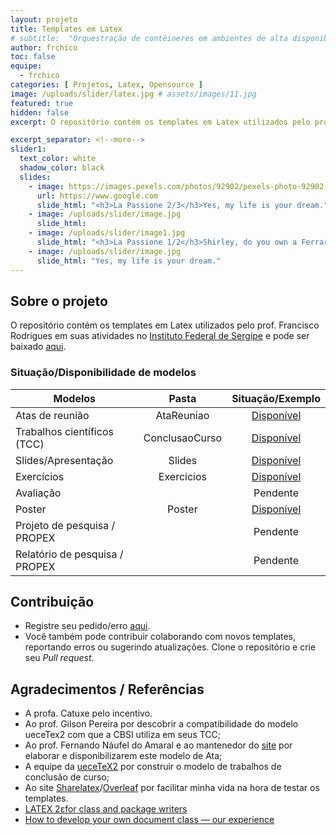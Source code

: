 ```yaml
---
layout: projeto
title: Templates em Latex
# subtitle:  "Orquestração de contêineres em ambientes de alta disponibilidade e seus usos em cursos de computação"
author: frchico
toc: false  
equipe: 
  - frchico
categories: [ Projetos, Latex, Opensource ]
image: /uploads/slider/latex.jpg # assets/images/11.jpg
featured: true
hidden: false
excerpt: O repositório contém os templates em Latex utilizados pelo prof. Francisco Rodrigues em suas atividades no IFS.

excerpt_separator: <!--more-->
slider1:
  text_color: white
  shadow_color: black
  slides: 
    - image: https://images.pexels.com/photos/92902/pexels-photo-92902.jpeg?auto=compress&cs=tinysrgb&dpr=2&h=750&w=1260
      url: https://www.google.com
      slide_html: "<h3>La Passione 2/3</h3>Yes, my life is your dream."
    - image: /uploads/slider/image.jpg
      slide_html:
    - image: /uploads/slider/image1.jpg
      slide_html: "<h3>La Passione 1/2</h3>Shirley, do you own a Ferrari?"
    - image: /uploads/slider/image.jpg
      slide_html: "Yes, my life is your dream."    
---
```


## Sobre o projeto

O repositório contém os templates em Latex utilizados pelo prof. Francisco Rodrigues em suas atividades no [Instituto Federal de Sergipe](http://www.ifs.edu.br) e pode ser baixado [aqui](https://bitbucket.org/frchicoifs/template_doc_cbsi_ifs_latex).

### Situação/Disponibilidade de modelos

| Modelos                        | Pasta          | Situação/Exemplo                                                                                                |
| ------------------------------ | :------------: | :-------------------------------------------------------------------------------------------------------------: |
| Atas de reunião                | AtaReuniao     | [Disponível](https://bitbucket.org/frchicoifs/template_doc_cbsi_ifs_latex/raw/master/AtaReuniao/AtaReuniao.pdf) |
| Trabalhos científicos (TCC)    | ConclusaoCurso | [Disponível](https://bitbucket.org/frchicoifs/template_doc_cbsi_ifs_latex/raw/master/ConclusaoCurso/documento.pdf)                                                                                                      |
| Slides/Apresentação            | Slides         | [Disponível](https://bitbucket.org/frchicoifs/template_doc_cbsi_ifs_latex/raw/master/Slides/Modelo.pdf)        |
| Exercícios                     | Exercicios     | [Disponível](https://bitbucket.org/frchicoifs/template_doc_cbsi_ifs_latex/raw/master/Exercicios/ModeloExercicio.pdf)                                                                                                         |
| Avaliação                      |                | Pendente                                                                                                        |
| Poster                         | Poster         | [Disponível](https://bitbucket.org/frchicoifs/template_doc_cbsi_ifs_latex/raw/master/Poster/PosterIFS.pdf)      |
| Projeto de pesquisa / PROPEX   |                | Pendente                                                                                                        |
| Relatório de pesquisa / PROPEX |                | Pendente                                                                                                        |

## Contribuição

* Registre seu pedido/erro [aqui](https://bitbucket.org/frchicoifs/template_doc_cbsi_ifs_latex/issues?status=new&status=open).
* Você também pode contribuir colaborando com novos templates, reportando erros ou sugerindo atualizações. Clone o repositório e crie seu *Pull request*.

## Agradecimentos / Referências

* A profa. Catuxe pelo incentivo.
* Ao prof. Gilson Pereira por descobrir a compatibilidade do modelo ueceTex2 com que a CBSI utiliza em seus TCC;
* Ao prof. Fernando Náufel do Amaral e ao mantenedor do [site](http://angg.twu.net/LATEX/) por elaborar e disponibilizarem este modelo de Ata;
* A equipe da [ueceTeX2](https://github.com/thiagodnf/uecetex2) por construir o modelo de trabalhos de conclusão de curso;
* Ao site [Sharelatex](http://www.Sharelatex.com)/[Overleaf](http://overleaf.com/) por facilitar minha vida na hora de testar os templates.
* [LATEX 2εfor class and package writers](https://www.latex-project.org/help/documentation/clsguide.pdf)
* [How to develop your own document class — our experience](https://www.tug.org/TUGboat/tb29-3/tb93mansfield.pdf)
